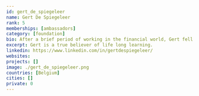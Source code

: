 ```yaml
---
id: gert_de_spiegeleer
name: Gert De Spiegeleer
rank: 5
memberships: [ambassadors]
category: [foundation]
bio: After a brief period of working in the financial world, Gert fell in love with education. He has been teaching (business) economics and accounting in a secondary school in Flanders for years. Gert became the schoolmanager in 2008 and in 2016 he was elected general manager of his schoolcommunity. Gert is a true believer of life long learning. Ambassador fell in love with Threefold I strongly believe that IT can help to create a better world and that is exactly the mission of the ThreeFold Foundation. Every human being, born on this planet should have acces to good education and equal chances in the pursuit of happiness. We need to create a legacy of a greener, healthier and happier world for our children. 
excerpt: Gert is a true believer of life long learning.
linkedin: https://www.linkedin.com/in/gertdespiegeleer/
websites: 
projects: []
image: ./gert_de_spiegeleer.png
countries: [Belgium]
cities: []
private: 0
---
```

